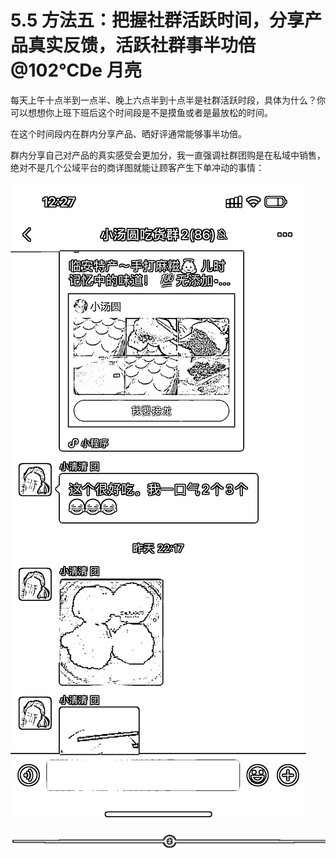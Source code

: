 # 5.5 方法五：把握社群活跃时间，分享产品真实反馈，活跃社群事半功倍 @102℃De 月亮

每天上午十点半到一点半、晚上六点半到十点半是社群活跃时段，具体为什么？你可以想想你上班下班后这个时间段是不是摸鱼或者是最放松的时间。

在这个时间段内在群内分享产品、晒好评通常能够事半功倍。

群内分享自己对产品的真实感受会更加分，我一直强调社群团购是在私域中销售，绝对不是几个公域平台的商详图就能让顾客产生下单冲动的事情：

![](img/1c88e8db358d679f64732ef833ca98c4.png)

![](img/dd92b07373c3325b41989991c0898588.png)